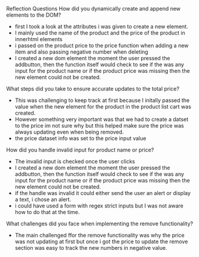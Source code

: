 Reflection Questions
How did you dynamically create and append new elements to the DOM?
- first I took a look at the attributes i was given to create a new element. 
- I mainly used the name of the product and the price of the product in innerhtml elements
- i passed on the product price to the price function when adding a new item and also passing negative number when deleting 
- I created a new dom element the moment the user pressed the addbutton, then the function itself would check to see if the was any input for the product name or if the product price was missing then the new element could not be created.

What steps did you take to ensure accurate updates to the total price?
- This was challenging to keep track at first because I initally passed the value when the new element for the product in the product list cart was created.
- However something very important was that we had to create a datset to the price im not sure why but this helped make sure the price was always updating even when being removed. 
- the price dataset info was set to the price input value

How did you handle invalid input for product name or price?
- The invalid input is checked once the user clicks
- I created a new dom element the moment the user pressed the addbutton, then the function itself would check to see if the was any input for the product name or if the product price was missing then the new element could not be created.
- if the handle was invalid it could either send the user an alert or display a text, i chose an alert.
- i could have used a form with regex strict inputs but I was not aware how to do that at the time.

What challenges did you face when implementing the remove functionality?
- The main challenged ffor the remove functionality was why the price was not updating at first but once i got the price to update the remove section was easy to track the new numbers in negative value.